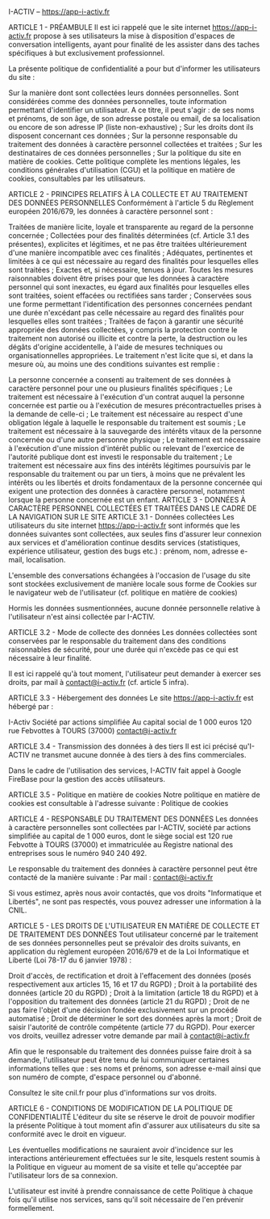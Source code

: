 I-ACTIV – https://app-i-activ.fr

ARTICLE 1 - PRÉAMBULE
Il est ici rappelé que le site internet https://app-i-activ.fr propose à ses utilisateurs la mise à disposition d'espaces de conversation intelligents, ayant pour finalité de les assister dans des taches spécifiques à but exclusivement professionnel.

La présente politique de confidentialité a pour but d'informer les utilisateurs du site :

Sur la manière dont sont collectées leurs données personnelles. Sont considérées comme des données personnelles, toute information permettant d'identifier un utilisateur. A ce titre, il peut s'agir : de ses noms et prénoms, de son âge, de son adresse postale ou email, de sa localisation ou encore de son adresse IP (liste non-exhaustive) ;
Sur les droits dont ils disposent concernant ces données ;
Sur la personne responsable du traitement des données à caractère personnel collectées et traitées ;
Sur les destinataires de ces données personnelles ;
Sur la politique du site en matière de cookies.
Cette politique complète les mentions légales, les conditions générales d'utilisation (CGU) et la politique en matière de cookies, consultables par les utilisateurs.

ARTICLE 2 - PRINCIPES RELATIFS À LA COLLECTE ET AU TRAITEMENT DES DONNÉES PERSONNELLES
Conformément à l'article 5 du Règlement européen 2016/679, les données à caractère personnel sont :

Traitées de manière licite, loyale et transparente au regard de la personne concernée ;
Collectées pour des finalités déterminées (cf. Article 3.1 des présentes), explicites et légitimes, et ne pas être traitées ultérieurement d'une manière incompatible avec ces finalités ;
Adéquates, pertinentes et limitées à ce qui est nécessaire au regard des finalités pour lesquelles elles sont traitées ;
Exactes et, si nécessaire, tenues à jour. Toutes les mesures raisonnables doivent être prises pour que les données à caractère personnel qui sont inexactes, eu égard aux finalités pour lesquelles elles sont traitées, soient effacées ou rectifiées sans tarder ;
Conservées sous une forme permettant l'identification des personnes concernées pendant une durée n'excédant pas celle nécessaire au regard des finalités pour lesquelles elles sont traitées ;
Traitées de façon à garantir une sécurité appropriée des données collectées, y compris la protection contre le traitement non autorisé ou illicite et contre la perte, la destruction ou les dégâts d'origine accidentelle, à l'aide de mesures techniques ou organisationnelles appropriées.
Le traitement n'est licite que si, et dans la mesure où, au moins une des conditions suivantes est remplie :

La personne concernée a consenti au traitement de ses données à caractère personnel pour une ou plusieurs finalités spécifiques ;
Le traitement est nécessaire à l'exécution d'un contrat auquel la personne concernée est partie ou à l'exécution de mesures précontractuelles prises à la demande de celle-ci ;
Le traitement est nécessaire au respect d'une obligation légale à laquelle le responsable du traitement est soumis ;
Le traitement est nécessaire à la sauvegarde des intérêts vitaux de la personne concernée ou d'une autre personne physique ;
Le traitement est nécessaire à l'exécution d'une mission d'intérêt public ou relevant de l'exercice de l'autorité publique dont est investi le responsable du traitement ;
Le traitement est nécessaire aux fins des intérêts légitimes poursuivis par le responsable du traitement ou par un tiers, à moins que ne prévalent les intérêts ou les libertés et droits fondamentaux de la personne concernée qui exigent une protection des données à caractère personnel, notamment lorsque la personne concernée est un enfant.
ARTICLE 3 - DONNÉES À CARACTÈRE PERSONNEL COLLECTÉES ET TRAITÉES DANS LE CADRE DE LA NAVIGATION SUR LE SITE
ARTICLE 3.1 - Données collectées
Les utilisateurs du site internet https://app-i-activ.fr sont informés que les données suivantes sont collectées, aux seules fins d'assurer leur connexion aux services et d'amélioration continue desdits services (statistiques, expérience utilisateur, gestion des bugs etc.) : prénom, nom, adresse e-mail, localisation.

L'ensemble des conversations échangées à l'occasion de l'usage du site sont stockées exclusivement de manière locale sous forme de Cookies sur le navigateur web de l'utilisateur (cf. politique en matière de cookies)

Hormis les données susmentionnées, aucune donnée personnelle relative à l'utilisateur n'est ainsi collectée par I-ACTIV.

ARTICLE 3.2 - Mode de collecte des données
Les données collectées sont conservées par le responsable du traitement dans des conditions raisonnables de sécurité, pour une durée qui n'excède pas ce qui est nécessaire à leur finalité.

Il est ici rappelé qu'à tout moment, l'utilisateur peut demander à exercer ses droits, par mail à contact@i-activ.fr (cf. article 5 infra).

ARTICLE 3.3 - Hébergement des données
Le site https://app-i-activ.fr est hébergé par :

I-Activ
Société par actions simplifiée
Au capital social de 1 000 euros
120 rue Febvottes à TOURS (37000)
contact@i-activ.fr

ARTICLE 3.4 - Transmission des données à des tiers
Il est ici précisé qu'I-ACTIV ne transmet aucune donnée à des tiers à des fins commerciales.

Dans le cadre de l'utilisation des services, I-ACTIV fait appel à Google FireBase pour la gestion des accès utilisateurs.

ARTICLE 3.5 - Politique en matière de cookies
Notre politique en matière de cookies est consultable à l'adresse suivante : Politique de cookies

ARTICLE 4 - RESPONSABLE DU TRAITEMENT DES DONNÉES
Les données à caractère personnelles sont collectées par I-ACTIV, société par actions simplifiée au capital de 1 000 euros, dont le siège social est 120 rue Febvotte à TOURS (37000) et immatriculée au Registre national des entreprises sous le numéro 940 240 492.

Le responsable du traitement des données à caractère personnel peut être contacté de la manière suivante :
Par mail : contact@i-activ.fr

Si vous estimez, après nous avoir contactés, que vos droits "Informatique et Libertés", ne sont pas respectés, vous pouvez adresser une information à la CNIL.

ARTICLE 5 - LES DROITS DE L'UTILISATEUR EN MATIÈRE DE COLLECTE ET DE TRAITEMENT DES DONNÉES
Tout utilisateur concerné par le traitement de ses données personnelles peut se prévaloir des droits suivants, en application du règlement européen 2016/679 et de la Loi Informatique et Liberté (Loi 78-17 du 6 janvier 1978) :

Droit d'accès, de rectification et droit à l'effacement des données (posés respectivement aux articles 15, 16 et 17 du RGPD) ;
Droit à la portabilité des données (article 20 du RGPD) ;
Droit à la limitation (article 18 du RGPD) et à l'opposition du traitement des données (article 21 du RGPD) ;
Droit de ne pas faire l'objet d'une décision fondée exclusivement sur un procédé automatisé ;
Droit de déterminer le sort des données après la mort ;
Droit de saisir l'autorité de contrôle compétente (article 77 du RGPD).
Pour exercer vos droits, veuillez adresser votre demande par mail à contact@i-activ.fr

Afin que le responsable du traitement des données puisse faire droit à sa demande, l'utilisateur peut être tenu de lui communiquer certaines informations telles que : ses noms et prénoms, son adresse e-mail ainsi que son numéro de compte, d'espace personnel ou d'abonné.

Consultez le site cnil.fr pour plus d'informations sur vos droits.

ARTICLE 6 - CONDITIONS DE MODIFICATION DE LA POLITIQUE DE CONFIDENTIALITÉ
L'éditeur du site se réserve le droit de pouvoir modifier la présente Politique à tout moment afin d'assurer aux utilisateurs du site sa conformité avec le droit en vigueur.

Les éventuelles modifications ne sauraient avoir d'incidence sur les interactions antérieurement effectuées sur le site, lesquels restent soumis à la Politique en vigueur au moment de sa visite et telle qu'acceptée par l'utilisateur lors de sa connexion.

L'utilisateur est invité à prendre connaissance de cette Politique à chaque fois qu'il utilise nos services, sans qu'il soit nécessaire de l'en prévenir formellement.